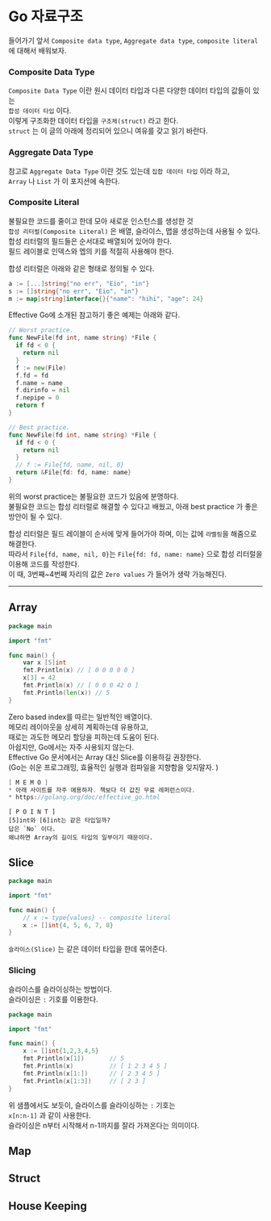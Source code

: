 # Go 자료구조

들어가기 앞서 `Composite data type`, `Aggregate data type`, `composite literal` 에 대해서 배워보자.  

### Composite Data Type

`Composite Data Type` 이란 원시 데이터 타입과 다른 다양한 데이터 타입의 값들이 있는  
`합성 데이터 타입` 이다.  
이렇게 구조화한 데이터 타입을 `구조체(struct)` 라고 한다.  
`struct` 는 이 글의 아래에 정리되어 있으니 여유를 갖고 읽기 바란다.

### Aggregate Data Type

참고로 `Aggregate Data Type` 이란 것도 있는데 `집합 데이터 타입` 이라 하고,  
`Array` 나 `List` 가 이 포지션에 속한다.

### Composite Literal

불필요한 코드를 줄이고 한데 모아 새로운 인스턴스를 생성한 것  
`합성 리터럴(Composite Literal)` 은 배열, 슬라이스, 맵을 생성하는데 사용될 수 있다.  
합성 리터럴의 필드들은 순서대로 배열되어 있어야 한다.  
필드 레이블로 인덱스와 멥의 키를 적절히 사용해야 한다.

합성 리터럴은 아래와 같은 형태로 정의될 수 있다.

```go
a := [...]string{"no err", "Eio", "in"}
s := []string{"no err", "Eio", "in"}
m := map[string]interface{}{"name": "hihi", "age": 24}
```

Effective Go에 소개된 참고하기 좋은 예제는 아래와 같다.

```go
// Worst practice.  
func NewFile(fd int, name string) *File {
  if fd < 0 {
    return nil
  }
  f := new(File)
  f.fd = fd
  f.name = name
  f.dirinfo = nil
  f.nepipe = 0
  return f
}
```

```go
// Best practice.
func NewFile(fd int, name string) *File {
  if fd < 0 {
    return nil
  }
  // f := File{fd, name, nil, 0}
  return &File{fd: fd, name: name} 
}
```

위의 worst practice는 불필요한 코드가 있음에 분명하다.  
불필요한 코드는 합성 리터럴로 해결할 수 있다고 배웠고, 아래 best practice 가 좋은 방안이 될 수 있다.

합성 리터럴은 필드 레이블이 순서에 맞게 들어가야 하며, 이는 값에 `라벨링`을 해줌으로 해결한다.  
따라서 `File{fd, name, nil, 0}`는 `File{fd: fd, name: name}` 으로 합성 리터럴을 이용해 코드를 작성한다.  
이 때, 3번째~4번째 자리의 값은 `Zero values` 가 들어가 생략 가능해진다.  

---
## Array

```go
package main

import "fmt"

func main() {
    var x [5]int
    fmt.Println(x) // [ 0 0 0 0 0 ]
    x[3] = 42
    fmt.Println(x) // [ 0 0 0 42 0 ]
    fmt.Println(len(x)) // 5
}
```

Zero based index를 따르는 일반적인 배열이다.  
메모리 레이아웃을 상세히 계획하는데 유용하고,  
때로는 과도한 메모리 할당을 피하는데 도움이 된다.  
아쉽지만, Go에서는 자주 사용되지 않는다.  
Effective Go 문서에서는 Array 대신 Slice를 이용하길 권장한다.  
(Go는 쉬운 프로그래밍, 효율적인 실행과 컴파일을 지향함을 잊지말자. )

```go
[ M E M O ] 
* 아래 사이트를 자주 애용하자. 책보다 더 값진 무료 레퍼런스이다.  
* https://golang.org/doc/effective_go.html 
```

```text
[ P O I N T ]
[5]int와 [6]int는 같은 타입일까?
답은 `No` 이다.  
왜냐하면 Array의 길이도 타입의 일부이기 때문이다.
```

## Slice

```go
package main 

import "fmt" 

func main() {
    // x := type{values} -- composite literal
    x := []int{4, 5, 6, 7, 8} 
}
```

`슬라이스(Slice)` 는 같은 데이터 타입을 한데 묶어준다.  

### Slicing 

슬라이스를 슬라이싱하는 방법이다.  
슬라이싱은 `:` 기호를 이용한다.  

```go
package main 

import "fmt" 

func main() {
    x := []int{1,2,3,4,5} 
    fmt.Println(x[1])       // 5
    fmt.Println(x)          // [ 1 2 3 4 5 ]
    fmt.Println(x[1:])      // [ 2 3 4 5 ]
    fmt.Println(x[1:3])     // [ 2 3 ] 
} 
```

위 샘플에서도 보듯이, 슬라이스를 슬라이싱하는 `:` 기호는  
`x[n:n-1]` 과 같이 사용한다.  
슬라이싱은 n부터 시작해서 n-1까지를 잘라 가져온다는 의미이다.  

## Map

## Struct

## House Keeping 